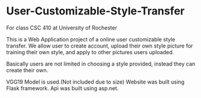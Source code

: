 # User-Customizable-Style-Transfer
For class CSC 410 at University of Rochester

This is a Web Application project of a online user customizable style transfer.
We allow user to create account, upload their own style picture for training their own style, and apply to other pictures users uploaded.

Basically users are not limited in choosing a style provided, instead they can create their own.

VGG19 Model is used.(Not included due to size)
Website was built using Flask framework.
Api was built using asp.net.

